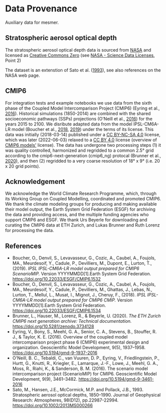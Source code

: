 # Data Provenance

Auxiliary data for mesmer.

## Stratospheric aerosol optical depth

The stratospheric aerosol optical depth data is sourced from [NASA](https://data.giss.nasa.gov/modelforce/strataer/)
and licensed as [Creative Commons Zero](https://creativecommons.org/public-domain/cc0/) (see [NASA - Science Data Licenses](https://science.data.nasa.gov/about/license), Point 2)

The dataset is an extenstion of Sato et al. ([1993](https://doi.org/10.1029/93JD02553)), see also references on the NASA web page.


## CMIP6

For integration tests and example notebooks we use data from the sixth phase of the Coupled
Model Intercomparison Project (CMIP6) (Eyring et al., [2016](https://doi.org/10.5194/gmd-9-1937-2016)).
Historical simulations (1850-2014) are combined with the shared socioeconomic pathways
(SSPs) projections (O'Neill et al., [2016](https://doi.org/10.5194/gmd-9-3461-2016))
for the years 2015 to 2100.
We disribute adapted data from the model IPSL-CM6A-LR model (Boucher et al., [2018](https://doi.org/10.22033/ESGF/CMIP6.1534), [2019](https://doi.org/10.22033/ESGF/CMIP6.1532)) under the terms of its license. This data was initially (2018-03-14) published under a [CC BY-NC-SA 4.0](https://creativecommons.org/licenses/by-nc-sa/4.0/) license, which was later (2022-06-03) relaxed to a [CC BY 4.0](https://creativecommons.org/licenses/by/4.0/) license (overview of [CMIP6 models'](https://wcrp-cmip.github.io/CMIP6_CVs/docs/CMIP6_source_id_licenses.html) license).
The data has undergone two processing steps (1) it was quality controlled, harmonized and regridded to a common 2.5° grid according to the cmip6-next-generation (cmip6_ng) protocal
(Brunner et al., [2020](https://doi.org/10.5281/zenodo.3734128)), and then (2) regridded to a very coarse resolution of 18° x 9° (i.e. 20 x 20 grid points).


## Acknowledgement

We acknowledge the World Climate Research Programme, which, through its Working Group on
Coupled Modelling, coordinated and promoted CMIP6. We thank the climate modeling groups
for producing and making available their model output, the Earth System Grid Federation
(ESGF) for archiving the data and providing access, and the multiple funding agencies
who support CMIP6 and ESGF. We thank Urs Beyerle for downloading and curating the
CMIP6 data at ETH Zurich, and Lukas Brunner and Ruth Lorenz for processing the data.


## References

* Boucher, O., Denvil, S., Levavasseur, G., Cozic, A., Caubel, A., Foujols, MA., Meurdesoif, Y., Cadule, P., Devilliers, M., Dupont, E., Lurton, T.,  (2019). *IPSL IPSL-CM6A-LR model output prepared for CMIP6 ScenarioMIP.* Version YYYYMMDD[1].Earth System Grid Federation. https://doi.org/10.22033/ESGF/CMIP6.1532
* Boucher, O., Denvil, S., Levavasseur, G., Cozic, A., Caubel, A., Foujols, MA., Meurdesoif, Y., Cadule, P., Devilliers, M., Ghattas, J., Lebas, N., Lurton, T., Mellul, L., Musat, I., Mignot, J., Cheruy, F., (2018). *IPSL IPSL-CM6A-LR model output prepared for CMIP6 CMIP.* Version YYYYMMDD[1].Earth System Grid Federation. https://doi.org/10.22033/ESGF/CMIP6.1534
* Brunner, L., Hauser, M., Lorenz, R., & Beyerle, U. (2020). *The ETH Zurich CMIP6 next generation archive: Technical documentation.* https://doi.org/10.5281/zenodo.3734128
* Eyring, V., Bony, S., Meehl, G. A., Senior, C. A., Stevens, B., Stouffer, R. J., & Taylor, K. E. (2016). Overview of the coupled model intercomparison project phase 6 (CMIP6) experimental design and organization. Geoscientific Model Development, 9(5), 1937–1958. https://doi.org/10.5194/gmd-9-1937-2016
* O'Neill, B. C., Tebaldi, C., van Vuuren, D. P., Eyring, V., Friedlingstein, P., Hurtt, G., Knutti, R., Kriegler, E., Lamarque, J.-F., Lowe, J., Meehl, G. A., Moss, R., Riahi, K., & Sanderson, B. M. (2016). The scenario model intercomparison project (ScenarioMIP) for CMIP6. Geoscientific Model Development, 9(9), 3461–3482. https://doi.org/10.5194/gmd-9-3461-2016
* Sato, M., Hansen, J.E., McCormick, M.P. and Pollack, J.B., 1993. Stratospheric aerosol optical depths, 1850–1990. Journal of Geophysical Research: Atmospheres, 98(D12), pp.22987-22994. https://doi.org/10.1002/2013MS000266
